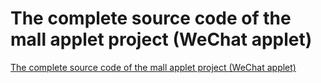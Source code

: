 # The complete source code of the mall applet project (WeChat applet)
[The complete source code of the mall applet project (WeChat applet)](https://aiwithcloud.com/2022/09/15/the_complete_source_code_of_the_mall_applet_project_wechat_applet/)